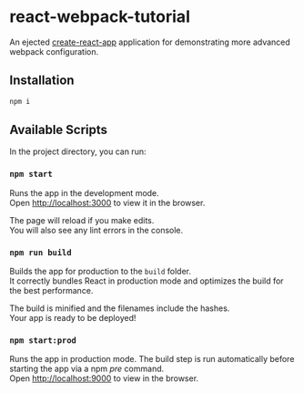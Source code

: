 react-webpack-tutorial
=====================
An ejected [create-react-app](https://github.com/facebookincubator/create-react-app) application for demonstrating more advanced webpack configuration.

## Installation
```bash
npm i
```

## Available Scripts

In the project directory, you can run:

### `npm start`

Runs the app in the development mode.<br>
Open [http://localhost:3000](http://localhost:3000) to view it in the browser.

The page will reload if you make edits.<br>
You will also see any lint errors in the console.

### `npm run build`

Builds the app for production to the `build` folder.<br>
It correctly bundles React in production mode and optimizes the build for the best performance.

The build is minified and the filenames include the hashes.<br>
Your app is ready to be deployed!

### `npm start:prod`

Runs the app in production mode. The build step is run automatically before starting the app via a npm *pre* command.<br>
Open [http://localhost:9000](http://localhost:9000) to view in the browser.
